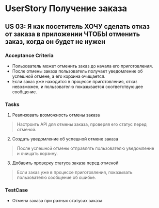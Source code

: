 # UserStory Получение заказа

## US 03: Я как посетитель ХОЧУ сделать отказ от заказа в приложении ЧТОБЫ отменить заказ, когда он будет  не нужен
### Acceptance Criteria 
- Пользователь может отменить заказ до начала его приготовления.
- После отмены заказа пользователь получает уведомление об успешной отмене, а его корзина очищается.
- Если заказ уже находится в процессе приготовления, отказ невозможен, и пользователю показывается соответствующее сообщение.
### Tasks
1. Реализовать возможность отмены заказа
> Настроить API для отмены заказа, проверяя его статус перед отменой.
2. Создать уведомление об успешной отмене заказа
> После успешной отмены отправлять пользователю уведомление и очищать корзину.
3. Добавить проверку статуса заказа перед отменой
> Если заказ уже в процессе приготовления, показывать пользователю сообщение об ошибке.
### TestCase
- Отмена заказа при разных статусах заказа
